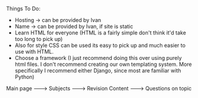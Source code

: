 Things To Do:
- Hosting -> can be provided by Ivan
- Name -> can be provided by Ivan, if site is static
- Learn HTML for everyone (HTML is a fairly simple don't think it'd take too long to pick up)
- Also for style CSS can be used its easy to pick up and much easier to use with HTML.
- Choose a framework (I just recommend doing this over using purely html files. I don't recommend creating our own templating system. More specifically I recommend either Django, since most are familiar with Python)

Main page ---> Subjects ---> Revision Content ---> Questions on topic
